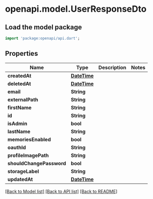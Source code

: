 # openapi.model.UserResponseDto

## Load the model package
```dart
import 'package:openapi/api.dart';
```

## Properties
Name | Type | Description | Notes
------------ | ------------- | ------------- | -------------
**createdAt** | [**DateTime**](DateTime.md) |  | 
**deletedAt** | [**DateTime**](DateTime.md) |  | 
**email** | **String** |  | 
**externalPath** | **String** |  | 
**firstName** | **String** |  | 
**id** | **String** |  | 
**isAdmin** | **bool** |  | 
**lastName** | **String** |  | 
**memoriesEnabled** | **bool** |  | 
**oauthId** | **String** |  | 
**profileImagePath** | **String** |  | 
**shouldChangePassword** | **bool** |  | 
**storageLabel** | **String** |  | 
**updatedAt** | [**DateTime**](DateTime.md) |  | 

[[Back to Model list]](../README.md#documentation-for-models) [[Back to API list]](../README.md#documentation-for-api-endpoints) [[Back to README]](../README.md)


